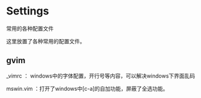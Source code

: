 # Settings
常用的各种配置文件

这里放置了各种常用的配置文件。

## gvim

_vimrc ： windows中的字体配置，开行号等内容，可以解决windows下界面乱码

mswin.vim ：打开了windows中[c-a]的自加功能，屏蔽了全选功能。